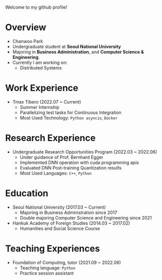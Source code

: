 Welcome to my github profile!    
# Overview
+ Chanwoo Park
+ Undergraduate student at **Seoul National University**
+ Majoring in **Business Administration**, and **Computer Science & Engineering**.
+ Currently I am working on:
    + Distributed Systems 
# Work Experience
+ Tmax Tibero (2022.07 ~ Current)
    + Summer Internship
    + Parallelizing test tasks for Continuous Integration
    + Most Used Technology: `Python asyncio`, `Docker`
# Research Experience
+ Undergraduate Research Opportunities Program (2022.03 ~ 2022.06)
    + Under guidance of Prof. Bernhard Egger
    + Implemented DNN operation with cuda programming apis
    + Evaluated DNN Post-training Quantization results
    + Most Used Languages: `C++`, `Python`
# Education
+ Seoul National University (2017.03 ~ Current)
    + Majoring in Business Administration since 2017
    + Double majoring Computer Science and Engineering since 2021
+ Hankuk Academy of Foreign Studies (2014.03 ~ 2017.02)
    + Humanities and Social Science Course
# Teaching Experiences
+ Foundation of Computing, tutor (2021.09 ~ 2022.06)
    + Teaching language: `Python`
    + Practice session assistant
